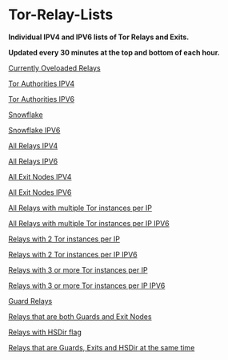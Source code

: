<!DOCTYPE html>
# Tor-Relay-Lists

**Individual IPV4 and IPV6 lists of Tor Relays and Exits.**

**Updated every 30 minutes at the top and bottom of each hour.**

[Currently Oveloaded Relays](https://raw.githubusercontent.com/Enkidu-6/tor-relay-lists/main/overloaded.txt)

[Tor Authorities IPV4](https://raw.githubusercontent.com/Enkidu-6/tor-relay-lists/main/authorities-v4.txt)

[Tor Authorities IPV6](https://raw.githubusercontent.com/Enkidu-6/tor-relay-lists/main/authorities-v6.txt)

[Snowflake](https://raw.githubusercontent.com/Enkidu-6/tor-relay-lists/main/snowflake.txt)

[Snowflake IPV6](https://raw.githubusercontent.com/Enkidu-6/tor-relay-lists/main/snowflake-v6.txt)

[All Relays IPV4](https://raw.githubusercontent.com/Enkidu-6/tor-relay-lists/main/relays-v4.txt)

[All Relays IPV6](https://raw.githubusercontent.com/Enkidu-6/tor-relay-lists/main/relays-v6.txt)

[All Exit Nodes IPV4](https://raw.githubusercontent.com/Enkidu-6/tor-relay-lists/main/exits-v4.txt)

[All Exit Nodes IPV6](https://raw.githubusercontent.com/Enkidu-6/tor-relay-lists/main/exits-v6.txt)

[All Relays with multiple Tor instances per IP](https://raw.githubusercontent.com/Enkidu-6/tor-relay-lists/main/dual-or.txt)

[All Relays with multiple Tor instances per IP IPV6](https://raw.githubusercontent.com/Enkidu-6/tor-relay-lists/main/dual-or-v6.txt)

[Relays with 2 Tor instances per IP](https://raw.githubusercontent.com/Enkidu-6/tor-relay-lists/main/2-or.txt)

[Relays with 2 Tor instances per IP IPV6](https://raw.githubusercontent.com/Enkidu-6/tor-relay-lists/main/2-or-v6.txt)

[Relays with 3 or more Tor instances per IP](https://raw.githubusercontent.com/Enkidu-6/tor-relay-lists/main/above2-or.txt)

[Relays with 3 or more Tor instances per IP IPV6](https://raw.githubusercontent.com/Enkidu-6/tor-relay-lists/main/above2-or-v6.txt)

[Guard Relays](https://raw.githubusercontent.com/Enkidu-6/tor-relay-lists/main/guards.txt)

[Relays that are both Guards and Exit Nodes](https://raw.githubusercontent.com/Enkidu-6/tor-relay-lists/main/guard-exit.txt)

[Relays with HSDir flag](https://raw.githubusercontent.com/Enkidu-6/tor-relay-lists/main/hsdir.txt)

[Relays that are Guards, Exits and HSDir at the same time](https://raw.githubusercontent.com/Enkidu-6/tor-relay-lists/main/guard-hsdir-exit.txt)
